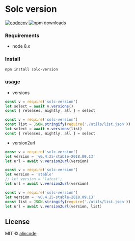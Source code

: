 # Solc version

[![codecov](https://codecov.io/gh/alincode/solc-version/branch/master/graph/badge.svg)](https://codecov.io/gh/alincode/solc-version)
![npm downloads](https://img.shields.io/npm/dt/solc-version.svg)

### Requirements

- node 8.x

### Install

```sh
npm install solc-version
```

### usage

- versions

```js
const v = require('solc-version')
let select = await v.versions()
const { releases, nightly, all } = select
```

```js
const v = require('solc-version')
const list = JSON.stringify(require('./utils/list.json'))
let select = await v.versions(list)
const { releases, nightly, all } = select
```

- version2url

```js
const v = require('solc-version')
let version = 'v0.4.25-stable-2018.09.13'
let url = await v.version2url(version)
```

```js
const v = require('solc-version')
let version = 'stable'
// let version = 'latest';
let url = await v.version2url(version)
```

```js
const v = require('solc-version')
let version = 'v0.4.25-stable-2018.09.13'
const list = JSON.stringify(require('./utils/list.json'))
let url = await v.version2url(version, list)
```

## License

MIT © [alincode](https://github.com/alincode/solc-version)
